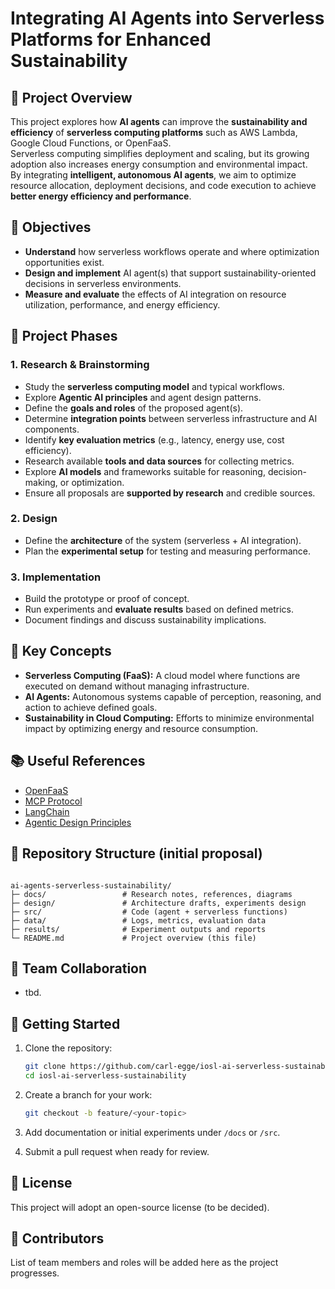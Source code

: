 # Integrating AI Agents into Serverless Platforms for Enhanced Sustainability

## 📘 Project Overview
This project explores how **AI agents** can improve the **sustainability and efficiency** of **serverless computing platforms** such as AWS Lambda, Google Cloud Functions, or OpenFaaS.  
Serverless computing simplifies deployment and scaling, but its growing adoption also increases energy consumption and environmental impact.  
By integrating **intelligent, autonomous AI agents**, we aim to optimize resource allocation, deployment decisions, and code execution to achieve **better energy efficiency and performance**.

## 🎯 Objectives
- **Understand** how serverless workflows operate and where optimization opportunities exist.
- **Design and implement** AI agent(s) that support sustainability-oriented decisions in serverless environments.
- **Measure and evaluate** the effects of AI integration on resource utilization, performance, and energy efficiency.

## 🧩 Project Phases

### 1. Research & Brainstorming
- Study the **serverless computing model** and typical workflows.
- Explore **Agentic AI principles** and agent design patterns.
- Define the **goals and roles** of the proposed agent(s).
- Determine **integration points** between serverless infrastructure and AI components.
- Identify **key evaluation metrics** (e.g., latency, energy use, cost efficiency).
- Research available **tools and data sources** for collecting metrics.
- Explore **AI models** and frameworks suitable for reasoning, decision-making, or optimization.
- Ensure all proposals are **supported by research** and credible sources.

### 2. Design
- Define the **architecture** of the system (serverless + AI integration).
- Plan the **experimental setup** for testing and measuring performance.

### 3. Implementation
- Build the prototype or proof of concept.
- Run experiments and **evaluate results** based on defined metrics.
- Document findings and discuss sustainability implications.

## 🧠 Key Concepts
- **Serverless Computing (FaaS):** A cloud model where functions are executed on demand without managing infrastructure.
- **AI Agents:** Autonomous systems capable of perception, reasoning, and action to achieve defined goals.
- **Sustainability in Cloud Computing:** Efforts to minimize environmental impact by optimizing energy and resource consumption.

## 📚 Useful References
- [OpenFaaS](https://www.openfaas.com/)
- [MCP Protocol](https://modelcontextprotocol.io/docs/getting-started/intro)
- [LangChain](https://www.langchain.com/)
- [Agentic Design Principles](https://docs.google.com/document/d/1rsaK53T3Lg5KoGwvf8ukOUvbELRtH-V0LnOIFDxBryE/mobilebasic)

## 🧭 Repository Structure (initial proposal)

```

ai-agents-serverless-sustainability/
├─ docs/                 # Research notes, references, diagrams
├─ design/               # Architecture drafts, experiments design
├─ src/                  # Code (agent + serverless functions)
├─ data/                 # Logs, metrics, evaluation data
├─ results/              # Experiment outputs and reports
└─ README.md             # Project overview (this file)

```

## 👥 Team Collaboration
- tbd.

## 🏁 Getting Started
1. Clone the repository:
   ```bash
   git clone https://github.com/carl-egge/iosl-ai-serverless-sustainability.git
   cd iosl-ai-serverless-sustainability
   ```

2. Create a branch for your work:
   ```bash
   git checkout -b feature/<your-topic>
   ```
   
3. Add documentation or initial experiments under `/docs` or `/src`.
5. Submit a pull request when ready for review.

## 📝 License

This project will adopt an open-source license (to be decided).

## 🙌 Contributors

List of team members and roles will be added here as the project progresses.

